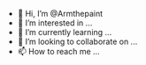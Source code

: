 - 👋 Hi, I’m @Armthepaint
- 👀 I’m interested in ...
- 🌱 I’m currently learning ...
- 💞️ I’m looking to collaborate on ...
- 📫 How to reach me ...

<!---
Armthepaint/Armthepaint is a ✨ special ✨ repository because its `README.md` (this file) appears on your GitHub profile.
You can click the Preview link to take a look at your changes.
--->
